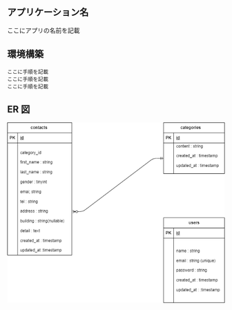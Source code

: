 ## アプリケーション名

ここにアプリの名前を記載

## 環境構築

```
ここに手順を記載
ここに手順を記載
ここに手順を記載
```

## ER 図

![ER図](ER.drawio.png)
